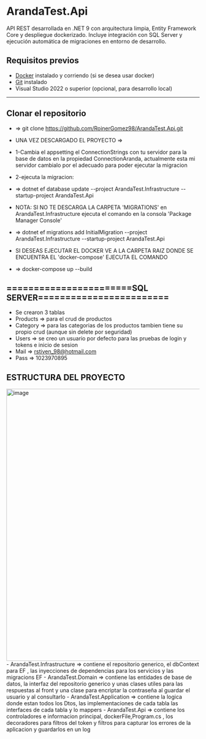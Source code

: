 # ArandaTest.Api 

API REST desarrollada en .NET 9 con arquitectura limpia, Entity Framework Core y despliegue dockerizado. Incluye integración con SQL Server y ejecución automática de migraciones en entorno de desarrollo.

##  Requisitos previos

- [Docker](https://www.docker.com/products/docker-desktop) instalado y corriendo (si se desea usar docker)
- [Git](https://git-scm.com/downloads) instalado
- Visual Studio 2022 o superior (opcional, para desarrollo local)

---

## Clonar el repositorio

- => git clone https://github.com/RoinerGomez98/ArandaTest.Api.git
- UNA VEZ DESCARGADO EL PROYECTO =>
- 1-Cambia el appsetting el ConnectionStrings con tu servidor para la base de datos en la propiedad ConnectionAranda, actualmente esta mi servidor cambialo por el adecuado para poder ejecutar la migracion
- 2-ejecuta la migracion:
- => dotnet ef database update --project ArandaTest.Infrastructure --startup-project ArandaTest.Api
- NOTA: SI NO TE DESCARGA LA CARPETA 'MIGRATIONS' en ArandaTest.Infrastructure ejecuta el comando en la consola 'Package Manager Console' 
- => dotnet ef migrations add InitialMigration --project ArandaTest.Infrastructure --startup-project ArandaTest.Api

- SI DESEAS EJECUTAR EL DOCKER VE A LA CARPETA RAIZ DONDE SE ENCUENTRA EL 'docker-compose' EJECUTA EL COMANDO 
- => docker-compose up --build

## =======================SQL SERVER========================
- Se crearon 3 tablas 
- Products => para el crud de productos
- Category => para las categorias de los productos tambien tiene su propio crud (aunque sin delete por seguridad)
- Users => se creo un usuario por defecto para las pruebas de login y tokens e inicio de sesion
- Mail => rstiven_98@hotmail.com
- Pass => 1023970895

## ESTRUCTURA DEL PROYECTO
<img width="561" height="710" alt="image" src="https://github.com/user-attachments/assets/b12ef7b1-69ac-43aa-a638-369934613152" />
- ArandaTest.Infrastructure => contiene el repositorio generico, el dbContext para EF , las inyecciones de dependencias para los servicios y las migracions EF
- ArandaTest.Domain => contiene las entidades de base de datos, la interfaz del repositorio generico y unas clases utiles para las respuestas al front y una clase para encriptar la contraseña al guardar el usuario y al consultarlo
- ArandaTest.Application => contiene la logica donde estan todos los Dtos, las implementaciones de cada tabla las interfaces de cada tabla y lo mappers
- ArandaTest.Api => contiene los controladores e informacion principal, dockerFile,Program.cs , los decoradores para filtros del token y filtros para capturar los errores de la aplicacion y guardarlos en un log
